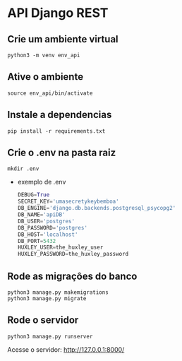 # API Django REST

## Crie um ambiente virtual
    python3 -m venv env_api

## Ative o ambiente
    source env_api/bin/activate

## Instale a dependencias
    pip install -r requirements.txt

## Crie o .env na pasta raiz
    mkdir .env
* exemplo de .env

    ```python
    DEBUG=True
    SECRET_KEY='umasecretykeybemboa'
    DB_ENGINE='django.db.backends.postgresql_psycopg2'
    DB_NAME='apiDB'
    DB_USER='postgres'
    DB_PASSWORD='postgres'
    DB_HOST='localhost'
    DB_PORT=5432
    HUXLEY_USER=the_huxley_user
    HUXLEY_PASSWORD=the_huxley_password
    ```

## Rode as migraçôes do banco
    python3 manage.py makemigrations
    python3 manage.py migrate
## Rode o servidor
    python3 manage.py runserver

Acesse o servidor: http://127.0.0.1:8000/